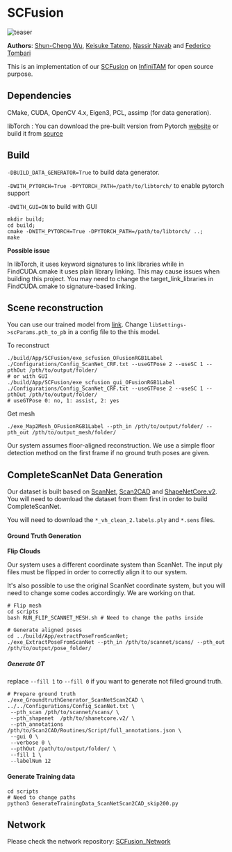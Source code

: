 # SCFusion
![teaser](https://github.com/ShunChengWu/SCFusion_Network/blob/main/img/landscape_teaser.png)

**Authors**: [Shun-Cheng Wu][sc], [Keisuke Tateno][keisu], [Nassir Navab][nassir] and [Federico Tombari][fede]

[sc]:http://campar.in.tum.de/Main/ShunChengWu
[keisu]:http://campar.in.tum.de/Main/KeisukeTateno
[nassir]:http://campar.in.tum.de/Main/NassirNavabCv
[fede]:http://campar.in.tum.de/Main/FedericoTombari

This is an implementation of our [SCFusion](https://arxiv.org/abs/2010.13662) on [InfiniTAM](https://github.com/victorprad/InfiniTAM) for open source purpose. 


## Dependencies
CMake, CUDA, OpenCV 4.x, Eigen3, PCL, assimp (for data generation).

libTorch : You can download the pre-built version from Pytorch [website](https://pytorch.org/get-started/locally/)
or build it from [source](https://github.com/pytorch/pytorch#from-source)

## Build
`-DBUILD_DATA_GENERATOR=True` to build data generator. 

`-DWITH_PYTORCH=True -DPYTORCH_PATH=/path/to/libtorch/` to enable pytorch support

`-DWITH_GUI=ON` to build with GUI
```
mkdir build; 
cd build; 
cmake -DWITH_PYTORCH=True -DPYTORCH_PATH=/path/to/libtorch/ ..; 
make
```

**Possible issue** 

In libTorch, it uses keyword signatures to link libraries while in FindCUDA.cmake it uses plain library linking. 
This may cause issues when building this project. You may need to change the target_link_libraries in FindCUDA.cmake to
signature-based linking.

## Scene reconstruction
You can use our trained model from [link](http://campar.in.tum.de/files/scfusion/SI_ScanNet_0614.pt). 
Change `libSettings->scParams.pth_to_pb` in a config file to the this model. 

To reconstruct
```
./build/App/SCFusion/exe_scfusion_OFusionRGB1Label ./Configurations/Config_ScanNet_CRF.txt --useGTPose 2 --useSC 1 --pthOut /pth/to/output/folder/
# or with GUI
./build/App/SCFusion/exe_scfusion_gui_OFusionRGB1Label ./Configurations/Config_ScanNet_CRF.txt --useGTPose 2 --useSC 1 --pthOut /pth/to/output/folder/
# useGTPose 0: no, 1: assist, 2: yes
```

Get mesh
```
./exe_Map2Mesh_OFusionRGB1Label --pth_in /pth/to/output/folder/ --pth_out /pth/to/output_mesh/folder/
```
Our system assumes floor-aligned reconstruction. We use a simple floor detection method on the first frame if no ground truth poses are given.

## CompleteScanNet Data Generation
Our dataset is built based on [ScanNet][scannet], [Scan2CAD][scan2cad] and [ShapeNetCore.v2][shapenet]. You will need
to download the dataset from them first in order to build CompleteScanNet.

You will need to download the `*_vh_clean_2.labels.ply` and `*.sens` files.

[scannet]:https://github.com/ScanNet/ScanNet
[scan2cad]:https://github.com/skanti/Scan2CAD
[shapenet]:https://www.shapenet.org/

#### Ground Truth Generation
**Flip Clouds**

Our system uses a different coordinate system than ScanNet. The input ply files must be flipped in order to correctly 
align it to our system.

It's also possible to use the original ScanNet coordinate system, but you will need to change 
some codes accordingly. We are working on that. 
```
# Flip mesh
cd scripts
bash RUN_FLIP_SCANNET_MESH.sh # Need to change the paths inside  

# Generate aligned poses
cd ../build/App/extractPoseFromScanNet;
./exe_ExtractPoseFromScanNet --pth_in /pth/to/scannet/scans/ --pth_out /pth/to/output/pose_folder/
```

##### Generate GT
replace `--fill 1` to `--fill 0` if you want to generate not filled ground truth. 
```
# Prepare ground truth
./exe_GroundtruthGenerator_ScanNetScan2CAD \
../../Configurations/Config_ScanNet.txt \
 --pth_scan /pth/to/scannet/scans/ \
 --pth_shapenet  /pth/to/shanetcore.v2/ \
 --pth_annotations /pth/to/Scan2CAD/Routines/Script/full_annotations.json \
 --gui 0 \
 --verbose 0 \
 --pthOut /path/to/output/folder/ \
 --fill 1 \
 --labelNum 12
```

#### Generate Training data
```
cd scripts
# Need to change paths
python3 GenerateTrainingData_ScanNetScan2CAD_skip200.py
```


## Network 
Please check the network repository: [SCFusion_Network](https://github.com/ShunChengWu/SCFusion_Network)